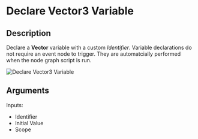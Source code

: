 # Declare Vector3 Variable

## Description

Declare a **Vector** variable with a custom _Identifier_. Variable declarations do not require an event node to trigger. They are automatcially performed when the node graph script is run.

![Declare Vector3 Variable](../../.gitbook\assets\images\scripting\variables-advanced\declare-vector3-variable.png)

## Arguments

Inputs:

* Identifier
* Initial Value
* Scope
